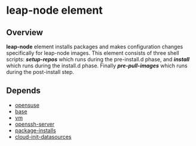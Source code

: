 # leap-node element

## Overview

**leap-node** element installs packages and makes configuration changes
specifically for leap-node images. This element consists of three
shell scripts:  ***setup-repos*** which runs during the pre-install.d phase,
and ***install***  which runs during the install.d phase. Finally
***pre-pull-images*** which runs during the post-install step.

## Depends

* [opensuse](https://docs.openstack.org/diskimage-builder/latest/elements/opensuse/README.html)
* [base](https://docs.openstack.org/diskimage-builder/latest/elements/base/README.html)
* [vm](https://docs.openstack.org/diskimage-builder/latest/elements/vm/README.html)
* [openssh-server](https://docs.openstack.org/diskimage-builder/latest/elements/openssh-server/README.html)
* [package-installs](https://docs.openstack.org/diskimage-builder/latest/elements/package-installs/README.html)
* [cloud-init-datasources](https://docs.openstack.org/diskimage-builder/latest/elements/cloud-init-datasources/README.html)
